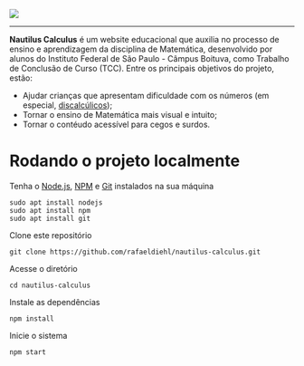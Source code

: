 ![](https://i.imgur.com/NpHRzTB.jpg)

<hr>

**Nautilus Calculus** é um website educacional que auxilia no processo de ensino e aprendizagem da disciplina de Matemática, desenvolvido por alunos do Instituto Federal de São Paulo - Câmpus Boituva, como Trabalho de Conclusão de Curso (TCC). Entre os principais objetivos do projeto, estão:

- Ajudar crianças que apresentam dificuldade com os números (em especial, [discalcúlicos](https://pt.wikipedia.org/wiki/Discalculia));
- Tornar o ensino de Matemática mais visual e intuito;
- Tornar o contéudo acessível para cegos e surdos.

# Rodando o projeto localmente
Tenha o [Node.js](https://nodejs.org/en/), [NPM](https://www.npmjs.com/) e [Git](https://git-scm.com/) instalados na sua máquina
```
sudo apt install nodejs
sudo apt install npm
sudo apt install git
```
Clone este repositório
```
git clone https://github.com/rafaeldiehl/nautilus-calculus.git
```
Acesse o diretório
```
cd nautilus-calculus
```
Instale as dependências
```
npm install
```
Inicie o sistema
```
npm start
```